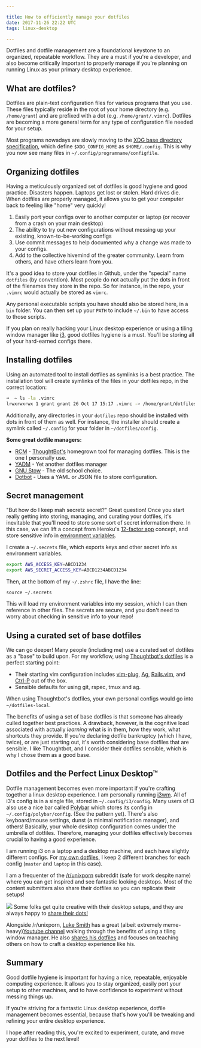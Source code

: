 ```yaml
---

title: How to efficiently manage your dotfiles
date: 2017-11-26 22:22 UTC
tags: linux-desktop

---
```


Dotfiles and dotfile management are a foundational keystone to an organized, repeatable workflow.  They are a must if you're a developer, and also become critically important to properly manage if you're planning on running Linux as your primary desktop experience.

## What are dotfiles?

Dotfiles are plain-text configuration files for various programs that you use.  These files typically reside in the root of your home directory (e.g. `/home/grant`) and are prefixed with a dot (e.g. `/home/grant/.vimrc`).  Dotfiles are becoming a more general term for any type of configuration file needed for your setup.

Most programs nowadays are slowly moving to the [XDG base directory specification](https://standards.freedesktop.org/basedir-spec/basedir-spec-latest.html), which define `$XDG_CONFIG_HOME` as `$HOME/.config`.  This is why you now see many files in `~/.config/programname/configfile`.

## Organizing dotfiles

Having a meticulously organized set of dotfiles is good hygiene and good practice.  Disasters happen.  Laptops get lost or stolen.  Hard drives die.  When dotfiles are properly managed, it allows you to get your computer back to feeling like "home" very quickly!

1. Easily port your configs over to another computer or laptop (or recover from a crash on your main desktop)
2. The ability to try out new configurations without messing up your existing, known-to-be-working configs
3. Use commit messages to help documented why a change was made to your configs.
4. Add to the collective hivemind of the greater community.  Learn from others, and have others learn from you.

It's a good idea to store your dotfiles in Github, under the "special" name `dotfiles` (by convention).   Most people do not actually put the dots in front of the filenames they store in the repo.   So for instance, in the repo, your `.vimrc` would actually be stored as `vimrc`.

Any personal executable scripts you have should also be stored here, in a `bin` folder.  You can then set up your `PATH` to include `~/.bin` to have access to those scripts.

If you plan on really hacking your Linux desktop experience or using a tiling window manager like [i3](https://i3wm.org/), good dotfiles hygiene is a must.  You'll be storing all of your hard-earned configs there.

## Installing dotfiles

Using an automated tool to install dotfiles as symlinks is a best practice.  The installation tool will create symlinks of the files in your dotfiles repo, in the correct location:

```zsh
➜  ~ ls -la .vimrc
lrwxrwxrwx 1 grant grant 26 Oct 17 15:17 .vimrc -> /home/grant/dotfiles/vimrc
```

Additionally, any directories in your `dotfiles` repo should be installed with dots in front of them as well.  For instance, the installer should create a symlink called `~/.config` for your folder in `~/dotfiles/config`.

**Some great dotfile managers:**

* [RCM](https://github.com/thoughtbot/rcm) - [ThoughtBot's](https://thoughtbot.com/) homegrown tool for managing dotfiles.  This is the one I personally use.
* [YADM](https://thelocehiliosan.github.io/yadm/) - Yet another dotfiles manager
* [GNU Stow](https://www.gnu.org/software/stow/) - The old school choice.
* [Dotbot](https://github.com/anishathalye/dotbot) - Uses a YAML or JSON file to store configuration.

## Secret management

"But how do I keep mah secretz secret?" Great question!  Once you start really getting into storing, managing, and curating your dotfiles, it's inevitable that you'll need to store some sort of secret information there.  In this case, we can lift a concept from Heroku's [12-factor app](https://12factor.net/) concept, and store sensitive info in [environment variables](https://12factor.net/config).

I create a `~/.secrets` file, which exports keys and other secret info as environment variables.

```bash
export AWS_ACCESS_KEY=ABCD1234
export AWS_SECRET_ACCESS_KEY=ABCD1234ABCD1234
```

Then, at the bottom of my `~/.zshrc` file, I have the line:

```
source ~/.secrets
```

This will load my environment variables into my session, which I can then reference in other files.  The secrets are secure, and you don't need to worry about checking in sensitive info to your repo!

## Using a curated set of base dotfiles

We can go deeper!  Many people (including me) use a curated set of dotfiles as a "base" to build upon.  For my workflow, using [Thoughtbot's dotfiles](https://github.com/thoughtbot/dotfiles) is a perfect starting point:

* Their starting vim configuration includes [vim-plug](https://github.com/junegunn/vim-plug), [Ag](https://github.com/ggreer/the_silver_searcher), [Rails.vim](https://github.com/tpope/vim-rails), and [Ctrl-P](https://github.com/ctrlpvim/ctrlp.vim) out of the box.
* Sensible defaults for using git, rspec, tmux and ag.

When using Thoughtbot's dotfiles, your own personal configs would go into `~/dotfiles-local`.

The benefits of using a set of base dotfiles is that someone has already culled together best practices.  A drawback, however, is the cognitive load associated with actually *learning* what is in them, how they work, what shortcuts they provide.  If you're declaring dotfile bankruptcy (which I have, twice), or are just starting out, it's worth considering base dotfiles that are sensible.  I like Thoughtbot, and I consider their dotfiles sensible, which is why I chose them as a good base.

## Dotfiles and the Perfect Linux Desktop™

Dotfile management becomes even more important if you're crafting together a linux desktop experience.  I am personally running [i3wm](https://i3wm.org/).  All of i3's config is in a single file, stored in `~/.config/i3/config`.  Many users of i3 also use a nice bar called [Polybar](https://github.com/jaagr/polybar) which stores its config in `~/.config/polybar/config`. (See the pattern yet).  There's also keyboard/mouse settings, dunst (a minimal notification manager), and others!  Basically, your whole desktop configuration comes under the umbrella of dotfiles.  Therefore, managing your dotfiles effectively becomes crucial to having a good experience.

I am running i3 on a laptop and a desktop machine, and each have slightly different configs.  For [my own dotfiles](https://github.com/gammons/dotfiles-local), I keep 2 different branches for each config (`master` and `laptop` in this case).

I am a frequenter of the [/r/unixporn](https://www.reddit.com/r/unixporn/) subreddit (safe for work despite name) where you can get inspired and see fantastic looking desktops.  Most of the content submitters also share their dotfiles so you can replicate their setups!

<div class="caption">
  <img src="https://i.imgur.com/kRxuRrf.png" />
  Some folks get quite creative with their desktop setups, and they are always happy to <a href="https://www.reddit.com/r/unixporn/comments/7f6uh2/xfwm_my_kind_of_pornography/dq9tmcl/">share their dots!</a>
</div>

Alongside /r/unixporn, [Luke Smith](http://lukesmith.xyz/) has a great (albeit extremely meme-heavy)[Youtube channel](https://www.youtube.com/LukeSmithxyz) walking through the benefits of using a tiling window manager.  He also [shares his dotfiles](https://github.com/LukeSmithxyz/voidrice) and focuses on teaching others on how to craft a desktop experience like his.

<script async id="_ck_304426" src="https://forms.convertkit.com/304426?v=6"></script>

## Summary

Good dotfile hygiene is important for having a nice, repeatable, enjoyable computing experience.  It allows you to stay organized, easily port your setup to other machines, and to have confidence to experiment without messing things up.

If you're striving for a fantastic Linux desktop experience, dotfile management becomes essential, because that's how you'll be tweaking and refining your entire desktop experience.

I hope after reading this, you're excited to experiment, curate, and move your dotfiles to the next level!

